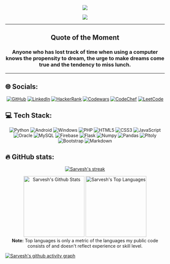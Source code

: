 <!--## 💫 About Me:-->
<p align="center">
  <img src="https://user-images.githubusercontent.com/79782433/195537454-75cb0d98-630c-442f-87aa-196e69b59bb2.svg">
</p>

<p align="center">
  <a href="https://github.com/Sam-Tech-2543/readme-typing-svg"><img src="https://readme-typing-svg.demolab.com/?lines=Full-stack%20Python%20developer!;Experienced%20Web%20Developer!%20;4%2B%20years%20of%20Coding%20Experience!%20;Always%20learning%20new%20things!%20&font=Fira%20Code&center=true&width=440&height=45&color=f75c7e&vCenter=true&size=22&pause=1000"></a>
</p>

---

<h2 align='center'>Quote of the Moment</h2>
<h3 quote align='center'>Anyone who has lost track of time when using a computer knows the propensity to dream, the urge to make dreams come true and the tendency to miss lunch.</h3 quote>

---

## 🌐 Socials:

<p align="center">
  <a href="https://github.com/Sam-Tech-2543">
  <img src="https://img.shields.io/badge/GitHub-100000?style=for-the-badge&logo=github&logoColor=white" alt="GitHub"></a>
  <a href="https://www.linkedin.com/in/sarvesh-mankar/">
  <img src="https://img.shields.io/badge/linkedin-%230077B5.svg?style=for-the-badge&logo=linkedin&logoColor=white" alt="LinkedIn"></a>
  <a href="https://www.hackerrank.com/mankarsarvesh251/">
  <img src="https://img.shields.io/badge/-Hackerrank-00CC00?style=for-the-badge&logo=HackerRank&logoColor=white" alt="HackerRank"></a>
  <a href="https://www.codewars.com/users/SarveshMankar/">
  <img src="https://img.shields.io/badge/Codewars-CC0000?style=for-the-badge&logo=codewars&logoColor=black" alt="Codewars"></a>
  <a href="https://www.codechef.com/users/mankarsarvesh/">
  <img src="https://img.shields.io/badge/CodeChef-%23964B00.svg?style=for-the-badge&logo=CodeChef&logoColor=white" alt="CodeChef"></a>
  <a href="https://leetcode.com/mankarsarvesh2543/">
  <img src="https://img.shields.io/badge/LeetCode-000000?style=for-the-badge&logo=LeetCode&logoColor=#d16c06" alt="LeetCode"></a>
</p>
  
  
## 💻 Tech Stack:

<p align="center">
    <img src="https://img.shields.io/badge/python-3670A0?style=for-the-badge&logo=python&logoColor=ffdd54" alt="Python">
    <img src="https://img.shields.io/badge/Android-00e600?style=for-the-badge&logo=android&logoColor=white" alt="Android">
    <img src="https://img.shields.io/badge/Windows-33ccff?style=for-the-badge&logo=windows&logoColor=white" alt="Windows">
    <img src="https://img.shields.io/badge/PHP-777BB4?style=for-the-badge&logo=php&logoColor=white" alt="PHP">
    <img src="https://img.shields.io/badge/HTML5-E34F26?style=for-the-badge&logo=html5&logoColor=white" alt="HTML5">
    <img src="https://img.shields.io/badge/CSS3-1572B6?style=for-the-badge&logo=css3&logoColor=white" alt="CSS3">
    <img src="https://img.shields.io/badge/JavaScript-F7DF1E?style=for-the-badge&logo=javascript&logoColor=black" alt="JavaScript">
    <img src="https://img.shields.io/badge/Oracle-F80000?style=for-the-badge&logo=oracle&logoColor=black" alt="Oracle">
    <img src="https://img.shields.io/badge/MySQL-005C84?style=for-the-badge&logo=mysql&logoColor=white" alt="MySQL">
    <img src="https://img.shields.io/badge/firebase-ffff00?style=for-the-badge&logo=firebase&logoColor=black" alt="Firebase">
    <img src="https://img.shields.io/badge/Flask-000000?style=for-the-badge&logo=flask&logoColor=white" alt="Flask">
    <img src="https://img.shields.io/badge/Numpy-777BB4?style=for-the-badge&logo=numpy&logoColor=white" alt="Numpy">
    <img src="https://img.shields.io/badge/Pandas-2C2D72?style=for-the-badge&logo=pandas&logoColor=white" alt="Pandas">
    <img src="https://img.shields.io/badge/Plotly-239120?style=for-the-badge&logo=plotly&logoColor=white" alt="Pltoly">
    <img src="https://img.shields.io/badge/Bootstrap-563D7C?style=for-the-badge&logo=bootstrap&logoColor=white" alt="Bootstrap">
    <img src="https://img.shields.io/badge/Markdown-000000?style=for-the-badge&logo=markdown&logoColor=white" alt="Markdown">
</p>

## 🔥 GitHub stats:

<!-- GitHub Readme Streak Stats -->
<p align="center">
  <a href="https://github.com/Sam-Tech-2543">
    <img title="🔥 Get streak stats for your profile at git.io/streak-stats" alt="Sarvesh's streak" src="https://streak-stats.demolab.com/?user=Sam-Tech-2543&layout=compact&theme=react&hide_border=true&bg_color=1F222E&title_color=F85D7F&icon_color=F8D866"/>
  </a>
</p>

<p align="center">
  <a href="https://github.com/Sam-Tech-2543"><img alt="Sarvesh's Github Stats" src="https://denvercoder1-github-readme-stats.vercel.app/api/?username=Sam-Tech-2543&show_icons=true&include_all_commits=true&count_private=true&theme=react&hide_border=true&bg_color=1F222E&title_color=F85D7F&icon_color=F8D866" height="192px"/></a>
  <a href="https://github.com/Sam-Tech-2543"><img alt="Sarvesh's Top Languages" src="https://github-readme-stats-sigma-five.vercel.app/api/top-langs/?username=Sam-Tech-2543&layout=compact&theme=react&hide_border=true&bg_color=1F222E&title_color=F85D7F&icon_color=F8D866&hide=Jupyter%20Notebook" height="192px"/></a>

  <br/>
  <b>Note:</b> Top languages is only a metric of the languages my public code consists of and doesn't reflect experience or skill level.
</p>


[![Sarvesh's github activity graph](https://github-readme-activity-graph.cyclic.app/graph?username=Sam-Tech-2543&bg_color=1F222E&color=F8D866&line=F85D7F&point=FFFFFF&area=true&hide_border=true)](https://github.com/Sam-Tech-2543/github-readme-activity-graph)

